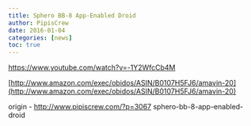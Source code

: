```yaml
---
title: Sphero BB-8 App-Enabled Droid
author: PipisCrew
date: 2016-01-04
categories: [news]
toc: true
---
```


https://www.youtube.com/watch?v=-1Y2WfcCb4M

[http://www.amazon.com/exec/obidos/ASIN/B0107H5FJ6/amavin-20](http://www.amazon.com/exec/obidos/ASIN/B0107H5FJ6/amavin-20)

origin - http://www.pipiscrew.com/?p=3067 sphero-bb-8-app-enabled-droid